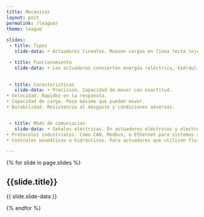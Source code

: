 ```yaml
---
title: Mecanicos
layout: post
permalink: /league/
theme: league
 
slides:
 - title: Tipos
   slide-data: • Actuadores lineales. Mueven cargas en línea recta (ejes eléctricos, cilindros hidráulicos). • Actuadores rotativos. Generan movimiento de rotación (motores eléctricos, servomotores). • Actuadores neumáticos. Utilizan aire comprimido para el movimiento. • Actuadores hidráulicos. Usan fluidos a presión para generar movimiento. 

 - title: Funcionamiento 
   slide-data: • Los actuadores convierten energía (eléctrica, hidráulica, neumática) en movimiento mecánico. En los eléctricos, un motor convierte energía eléctrica en rotación; en los hidráulicos, un fluido presurizado impulsa un pistón.

   
 - title: Caracteristicas
   slide-data: • Precisión. Capacidad de mover con exactitud.
• Velocidad. Rapidez en la respuesta.
• Capacidad de carga. Peso máximo que pueden mover.
• Durabilidad. Resistencia al desgaste y condiciones adversas.


 - title: Modo de comuniacion
   slide-data: • Señales eléctricas. En actuadores eléctricos y electrónicos.
• Protocolos industriales. Como CAN, Modbus, o Ethernet para sistemas automatizados.
• Controles neumáticos o hidráulicos. Para actuadores que utilizan fluidos.

---
```


{% for slide in page.slides %}
                    
<section data-background="{% if slide.background %}{{slide.background}}{% else %}{{page.background}}{% endif %}"><h1>{{slide.title}}</h1>{{ slide.slide-data }}</section>
                    
{% endfor %}
    
